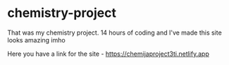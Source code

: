 # chemistry-project
That was my chemistry project. 14 hours of coding and I've made this site looks amazing imho

Here you have a link for the site - https://chemijaproject3ti.netlify.app
